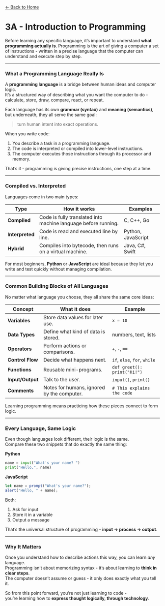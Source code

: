 [← Back to Home](../README.md)

# 3A - Introduction to Programming

Before learning any specific language, it’s important to understand **what programming actually is**. Programming is the art of giving a computer a set of instructions - written in a precise language that the computer can understand and execute step by step.

---

### What a Programming Language Really Is
A **programming language** is a bridge between human ideas and computer logic.  
It’s a structured way of describing what you want the computer to do - calculate, store, draw, compare, react, or repeat.

Each language has its own **grammar (syntax)** and **meaning (semantics)**, but underneath, they all serve the same goal:  
> turn human intent into exact operations.

When you write code:
1. You describe a task in a programming language.  
2. The code is interpreted or compiled into lower-level instructions.  
3. The computer executes those instructions through its processor and memory.  

That’s it - programming is giving precise instructions, one step at a time.

---

### Compiled vs. Interpreted

Languages come in two main types:

| Type | How it works | Examples |
|------|---------------|-----------|
| **Compiled** | Code is fully translated into machine language before running. | C, C++, Go |
| **Interpreted** | Code is read and executed line by line. | Python, JavaScript |
| **Hybrid** | Compiles into bytecode, then runs on a virtual machine. | Java, C#, Swift |

For most beginners, **Python** or **JavaScript** are ideal because they let you write and test quickly without managing compilation.

---

### Common Building Blocks of All Languages

No matter what language you choose, they all share the same core ideas:

| Concept | What it does | Example |
|----------|---------------|----------|
| **Variables** | Store data values for later use. | `x = 10` |
| **Data Types** | Define what kind of data is stored. | numbers, text, lists |
| **Operators** | Perform actions or comparisons. | `+`, `-`, `==` |
| **Control Flow** | Decide what happens next. | `if`, `else`, `for`, `while` |
| **Functions** | Reusable mini-programs. | `def greet(): print("Hi!")` |
| **Input/Output** | Talk to the user. | `input()`, `print()` |
| **Comments** | Notes for humans, ignored by the computer. | `# This explains the code` |

Learning programming means practicing how these pieces connect to form logic.

---

### Every Language, Same Logic

Even though languages look different, their logic is the same.  
Compare these two snippets that do exactly the same thing:

**Python**
```python
name = input("What's your name? ")
print("Hello,", name)
```

**JavaScript**


```javascript
let name = prompt("What's your name?");
alert("Hello, " + name);
```

Both:

1. Ask for input  
2. Store it in a variable  
3. Output a message  

That’s the universal structure of programming - **input → process → output**.

---

### Why It Matters

Once you understand how to describe actions this way, you can learn *any* language.  
Programming isn’t about memorizing syntax - it’s about learning to **think in clear steps**.  
The computer doesn’t assume or guess - it only does exactly what you tell it.

So from this point forward, you’re not just learning to code -  
you’re learning how to **express thought logically, through technology**.
